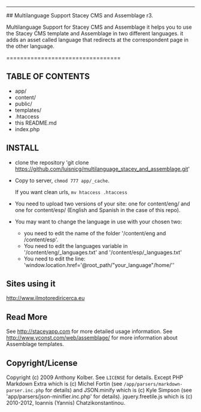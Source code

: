 <hr> ## Multilanguage Support Stacey CMS and Assemblage r3.</hr>

Multilanguage Support for Stacey CMS and Assemblage it helps you to use
the Stacey CMS template and Assemblage in two different languages.
it adds an asset called language that redirects at the correspondent page in the other language.

=================================

## TABLE OF CONTENTS

* app/
* content/
* public/
* templates/
* .htaccess
* this README.md
* index.php

## INSTALL

* clone the repository 
  'git clone <https://github.com/luisnicg/multilanguage_stacey_and_assemblage.git>'

* Copy to server, `chmod 777 app/_cache`.

  If you want clean urls, `mv htaccess .htaccess`

* You need to upload two versions of your site:
  one for content/eng/ and one for content/esp/ (English and Spanish in the case of this repo).
* You may want to change the language in use with your chosen two: 
	- you need to edit the name of the folder '/content/eng and /content/esp'.
	- You need to edit the languages variable in '/content/eng/_languages.txt' and '/content/esp/_languages.txt' 
	- You need to edit  the line: 'window.location.href='@root_path/"your_language"/home/'' 

## Sites using it

<http://www.ilmotorediricerca.eu>

## Read More

See <http://staceyapp.com> for more detailed usage information.
See <http://www.yconst.com/web/assemblage/> for more information about Assemblage templates.

## Copyright/License

Copyright (c) 2009 Anthony Kolber. See `LICENSE` for details.
Except PHP Markdown Extra which is (c) Michel Fortin (see `/app/parsers/markdown-parser.inc.php` for details) and
JSON.minify which is (c) Kyle Simpson (see 'app/parsers/json-minifier.inc.php' for details).
jquery.freetile.js which is (c) 2010-2012, Ioannis (Yannis) Chatzikonstantinou.

